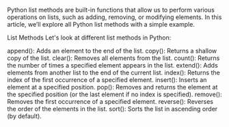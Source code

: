Python list methods are built-in functions that allow us to perform various operations on lists, such as adding, removing, or modifying elements. In this article, we’ll explore all Python list methods with a simple example.

List Methods
Let's look at different list methods in Python:

append(): Adds an element to the end of the list.
copy(): Returns a shallow copy of the list.
clear(): Removes all elements from the list.
count(): Returns the number of times a specified element appears in the list.
extend(): Adds elements from another list to the end of the current list.
index(): Returns the index of the first occurrence of a specified element.
insert(): Inserts an element at a specified position.
pop(): Removes and returns the element at the specified position (or the last element if no index is specified).
remove(): Removes the first occurrence of a specified element.
reverse(): Reverses the order of the elements in the list.
sort(): Sorts the list in ascending order (by default).
